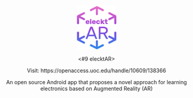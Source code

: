 <p align="center">
  <img width="105" height="115" src="https://github.com/vsafontlopez/elecktAR/blob/main/assets/elecktAR_icon.png">
</p>

<p align="center">
  <#9 elecktAR>
</p>
  
<p align="center">
  Visit: https://openaccess.uoc.edu/handle/10609/138366
</p>

<p align="center">
  An open source Android app that proposes a novel approach for learning electronics based on Augmented Reality (AR)
</p>




